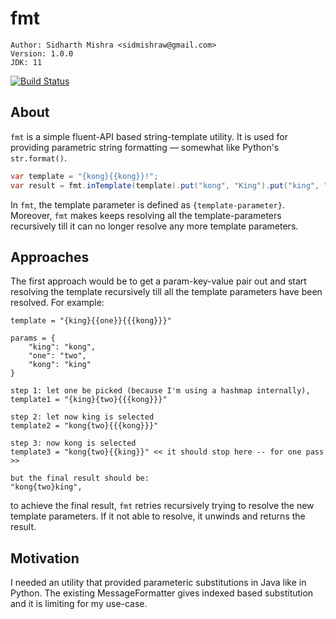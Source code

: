 # fmt

```
Author: Sidharth Mishra <sidmishraw@gmail.com>
Version: 1.0.0
JDK: 11
```

[![Build Status](https://travis-ci.com/sidmishraw/fmt.svg?branch=master)](https://travis-ci.com/sidmishraw/fmt)

## About

`fmt` is a simple fluent-API based string-template utility. It is used for providing parametric string formatting –– somewhat like Python's `str.format()`.

```java
var template = "{kong}{{kong}}!";
var result = fmt.inTemplate(template).put("kong", "King").put("king", "Kong").eval(); // KingKong!
```

In `fmt`, the template parameter is defined as `{template-parameter}`. Moreover, `fmt` makes keeps resolving all the template-parameters recursively till it can no longer resolve any more template parameters.

## Approaches

The first approach would be to get a param-key-value pair out and start resolving the template recursively till all the template parameters have been resolved.
For example:

```
template = "{king}{{one}}{{{kong}}}"

params = {
    "king": "kong",
    "one": "two",
    "kong": "king"
}

step 1: let one be picked (because I'm using a hashmap internally),
template1 = "{king}{two}{{{kong}}}"

step 2: let now king is selected
template2 = "kong{two}{{{kong}}}"

step 3: now kong is selected
template3 = "kong{two}{{king}}" << it should stop here -- for one pass >>

but the final result should be:
"kong{two}king",
```

to achieve the final result, `fmt` retries recursively trying to resolve the new template parameters. If it not able to resolve, it unwinds and returns the result.

## Motivation

I needed an utility that provided parameteric substitutions in Java like in Python. The existing MessageFormatter gives indexed based substitution and it is limiting for my use-case.
